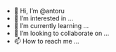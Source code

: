 - 👋 Hi, I’m @antoru
- 👀 I’m interested in ...
- 🌱 I’m currently learning ...
- 💞️ I’m looking to collaborate on ...
- 📫 How to reach me ...

<!---
antoru/antoru is a ✨ special ✨ repository because its `README.md` (this file) appears on your GitHub profile.
You can click the Preview link to take a look at your changes.
--->
